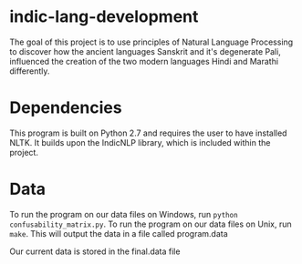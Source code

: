 # indic-lang-development
The goal of this project is to use principles of Natural Language
Processing to discover how the ancient languages Sanskrit and it's
degenerate Pali, influenced the creation of the two modern languages Hindi and
Marathi differently.

# Dependencies
This program is built on Python 2.7 and requires the user to have installed
NLTK. It builds upon the IndicNLP library, which is included within the
project. 

# Data
To run the program on our data files on Windows, run `python confusability_matrix.py`.
To run the program on our data files on Unix, run `make`.
This will output the data in a file called program.data

Our current data is stored in the final.data file
